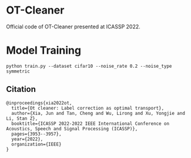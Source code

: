 # OT-Cleaner
Official code of  OT-Cleaner presented at ICASSP 2022.

# Model Training
```
python train.py --dataset cifar10 --noise_rate 0.2 --noise_type symmetric
```
## Citation
```
@inproceedings{xia2022ot,
  title={Ot cleaner: Label correction as optimal transport},
  author={Xia, Jun and Tan, Cheng and Wu, Lirong and Xu, Yongjie and Li, Stan Z},
  booktitle={ICASSP 2022-2022 IEEE International Conference on Acoustics, Speech and Signal Processing (ICASSP)},
  pages={3953--3957},
  year={2022},
  organization={IEEE}
}
```
